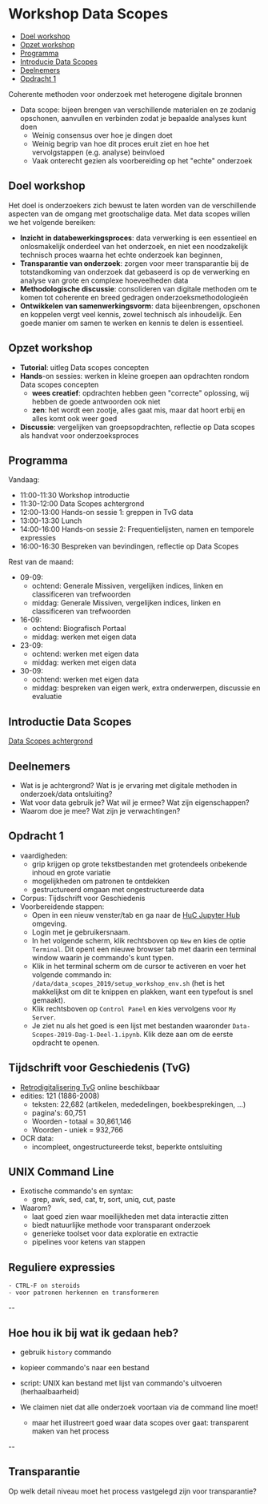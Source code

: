 # Workshop Data Scopes

+ [Doel workshop](#goals)
+ [Opzet workshop](#setup)
+ [Programma](#program)
+ [Introducie Data Scopes](#background)
+ [Deelnemers](#participants)
+ [Opdracht 1](#assignment)

Coherente methoden voor onderzoek met heterogene digitale bronnen

- Data scope: bijeen brengen van verschillende materialen en ze zodanig opschonen, aanvullen en verbinden zodat je bepaalde analyses kunt doen
    - Weinig consensus over hoe je dingen doet
    - Weinig begrip van hoe dit proces eruit ziet en hoe het vervolgstappen (e.g. analyse) beinvloed
    - Vaak onterecht gezien als voorbereiding op het "echte" onderzoek

<a name="goals"></a>
## Doel workshop

Het doel is onderzoekers zich bewust te laten worden van de verschillende aspecten van de omgang met grootschalige data. Met data scopes willen we het volgende bereiken:

- **Inzicht in databewerkingsproces**: data verwerking is een essentieel en onlosmakelijk onderdeel van het onderzoek, en niet een noodzakelijk technisch proces waarna het echte onderzoek kan beginnen,
- **Transparantie van onderzoek**: zorgen voor meer transparantie bij de totstandkoming van onderzoek dat gebaseerd is op de verwerking en analyse van grote en complexe hoeveelheden data
- **Methodologische discussie**: consolideren van digitale methoden om te komen tot coherente en breed gedragen onderzoeksmethodologieën
- **Ontwikkelen van samenwerkingsvorm**: data bijeenbrengen, opschonen en koppelen vergt veel kennis, zowel technisch als inhoudelijk. Een goede manier om samen te werken en kennis te delen is essentieel.

<a name="setup"></a>
## Opzet workshop

+ **Tutorial**: uitleg Data scopes concepten
+ **Hands**-on sessies: werken in kleine groepen aan opdrachten rondom Data scopes concepten
    + **wees creatief**: opdrachten hebben geen "correcte" oplossing, wij hebben de goede antwoorden ook niet
    + **zen**: het wordt een zootje, alles gaat mis, maar dat hoort erbij en alles komt ook weer goed
+ **Discussie**: vergelijken van groepsopdrachten, reflectie op Data scopes als handvat voor onderzoeksproces

<a name="program"></a>
## Programma


Vandaag:

+ 11:00-11:30 Workshop introductie
+ 11:30-12:00 Data Scopes achtergrond
+ 12:00-13:00 Hands-on sessie 1: greppen in TvG data
+ 13:00-13:30 Lunch
+ 14:00-16:00 Hands-on sessie 2: Frequentielijsten, namen en temporele expressies
+ 16:00-16:30 Bespreken van bevindingen, reflectie op Data Scopes

Rest van de maand:

- 09-09:
    - ochtend: Generale Missiven, vergelijken indices, linken en classificeren van trefwoorden
    - middag: Generale Missiven, vergelijken indices, linken en classificeren van trefwoorden
- 16-09:
    - ochtend: Biografisch Portaal
    - middag: werken met eigen data
- 23-09:
    - ochtend: werken met eigen data
    - middag: werken met eigen data
- 30-09:
    - ochtend: werken met eigen data
    - middag: bespreken van eigen werk, extra onderwerpen, discussie en evaluatie

<a name="background"></a>
## Introductie Data Scopes

[Data Scopes achtergrond](data_scopes_intro.md)

<a name="participants"></a>
## Deelnemers

- Wat is je achtergrond? Wat is je ervaring met digitale methoden in onderzoek/data ontsluiting?
- Wat voor data gebruik je? Wat wil je ermee? Wat zijn eigenschappen?
- Waarom doe je mee? Wat zijn je verwachtingen?


<a name="assignment"></a>
## Opdracht 1

- vaardigheden:
    - grip krijgen op grote tekstbestanden met grotendeels onbekende inhoud en grote variatie
    - mogelijkheden om patronen te ontdekken
    - gestructureerd omgaan met ongestructureerde data
- Corpus: Tijdschrift voor Geschiedenis
- Voorbereidende stappen:
  - Open in een nieuw venster/tab en ga naar de [HuC Jupyter Hub](https://jupyterhub.diginfra.net) omgeving.
  - Login met je gebruikersnaam.
  - In het volgende scherm, klik rechtsboven op `New` en kies de optie `Terminal`. Dit opent een nieuwe browser tab met daarin een terminal window waarin je commando's kunt typen. 
  - Klik in het terminal scherm om de cursor te activeren en voer het volgende commando in: `/data/data_scopes_2019/setup_workshop_env.sh` (het is het makkelijkst om dit te knippen en plakken, want een typefout is snel gemaakt).
  - Klik rechtsboven op `Control Panel` en kies vervolgens voor `My Server`.
  - Je ziet nu als het goed is een lijst met bestanden waaronder `Data-Scopes-2019-Dag-1-Deel-1.ipynb`. Klik deze aan om de eerste opdracht te openen.


## Tijdschrift voor Geschiedenis (TvG)

- [Retrodigitalisering TvG](http://resources.huygens.knaw.nl/retroboeken/tvg/) online beschikbaar
- edities: 121 (1886-2008) 
    - teksten: 22,682 (artikelen, mededelingen, boekbesprekingen, ...)
    - pagina's: 60,751
    - Woorden - totaal = 30,861,146
    - Woorden - uniek = 932,766
- OCR data:
    - incompleet, ongestructureerde tekst, beperkte ontsluiting

## UNIX Command Line

- Exotische commando's en syntax:
    - grep, awk, sed, cat, tr, sort, uniq, cut, paste
- Waarom?
    - laat goed zien waar moeilijkheden met data interactie zitten
    - biedt natuurlijke methode voor transparant onderzoek
    - generieke toolset voor data exploratie en extractie
    - pipelines voor ketens van stappen


## Reguliere expressies
    - CTRL-F on steroids
    - voor patronen herkennen en transformeren

--

## Hoe hou ik bij wat ik gedaan heb?

- gebruik `history` commando
- kopieer commando's naar een bestand
- script: UNIX kan bestand met lijst van commando's uitvoeren (herhaalbaarheid)

- We claimen niet dat alle onderzoek voortaan via de command line moet!
    - maar het illustreert goed waar data scopes over gaat: transparent maken van het process

--

## Transparantie

Op welk detail niveau moet het process vastgelegd zijn voor transparantie?



